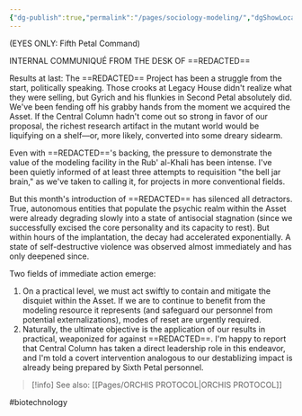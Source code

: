 ```yaml
---
{"dg-publish":true,"permalink":"/pages/sociology-modeling/","dgShowLocalGraph":true}
---
```



(EYES ONLY: Fifth Petal Command)

INTERNAL COMMUNIQUÉ FROM THE DESK OF ==REDACTED== 

Results at last: The ==REDACTED== Project has been a struggle from the start, politically speaking. Those crooks at Legacy House didn't realize what they were selling, but Gyrich and his flunkies in Second Petal absolutely did. We've been fending off his grabby hands from the moment we acquired the Asset. If the Central Column hadn't come out so strong in favor of our proposal, the richest research artifact in the mutant world would be liquifying on a shelf—or, more likely, converted into some dreary sidearm. 

Even with ==REDACTED=='s backing, the pressure to demonstrate the value of the modeling facility in the Rub' al-Khali has been intense. I've been quietly informed of at least three attempts to requisition "the bell jar brain," as we've taken to calling it, for projects in more conventional fields. 

But this month's introduction of ==REDACTED== has silenced all detractors. True, autonomous entities that populate the psychic realm within the Asset were already degrading slowly into a state of antisocial stagnation (since we successfully excised the core personality and its capacity to rest). But within hours of the implantation, the decay had accelerated exponentially. A state of self-destructive violence was observed almost immediately and has only deepened since. 

Two fields of immediate action emerge: 

1. On a practical level, we must act swiftly to contain and mitigate the disquiet within the Asset. If we are to continue to benefit from the modeling resource it represents (and safeguard our personnel from potential externalizations), modes of reset are urgently required. 
2. Naturally, the ultimate objective is the application of our results in practical, weaponized for against ==REDACTED==. I'm happy to report that Central Column has taken a direct leadership role in this endeavor, and I'm told a covert intervention analogous to our destablizing impact is already being prepared by Sixth Petal personnel. 

>[!info] See also:
>[[Pages/ORCHIS PROTOCOL\|ORCHIS PROTOCOL]]

#biotechnology 